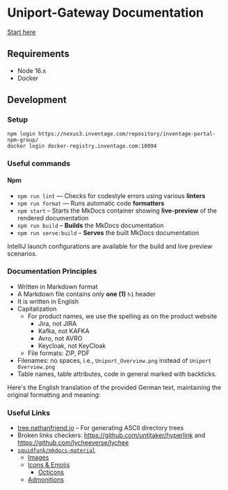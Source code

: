 # Uniport-Gateway Documentation

[Start here](../../../content)

## Requirements

- Node 16.x
- Docker

## Development

### Setup

```shell
npm login https://nexus3.inventage.com/repository/inventage-portal-npm-group/
docker login docker-registry.inventage.com:10094
```

### Useful commands

#### Npm

- `npm run lint` — Checks for codestyle errors using various **linters**
- `npm run format` — Runs automatic code **formatters**
- `npm start` – Starts the MkDocs container showing **live-preview** of the rendered documentation
- `npm run build` – **Builds** the MkDocs documentation
- `npm run serve:build` – **Serves** the built MkDocs documentation

IntelliJ launch configurations are available for the build and live preview scenarios.

### Documentation Principles

- Written in Markdown format
- A Markdown file contains only **one (1)** `h1` header
- It is written in English
- Capitalization
    - For product names, we use the spelling as on the product website
        - Jira, not JIRA
        - Kafka, not KAFKA
        - Avro, not AVRO
        - Keycloak, not KeyCloak
    - File formats: ZIP, PDF
- Filenames: no spaces, i.e., `Uniport_Overview.png` instead of `Uniport Overview.png`
- Table names, table attributes, code in general marked with backticks.

Here's the English translation of the provided German text, maintaining the original formatting and meaning:

### Useful Links

- [tree.nathanfriend.io](https://tree.nathanfriend.io/) – For generating ASCII directory trees
- Broken links checkers: https://github.com/untitaker/hyperlink and https://github.com/lycheeverse/lychee
- [`squidfunk/mkdocs-material`](https://squidfunk.github.io/mkdocs-material/)
    - [Images](https://squidfunk.github.io/mkdocs-material/reference/images/)
    - [Icons & Emojis](https://squidfunk.github.io/mkdocs-material/reference/icons-emojis)
        - [Octicons](https://primer.style/octicons/)
    - [Admonitions](https://squidfunk.github.io/mkdocs-material/reference/admonitions)

